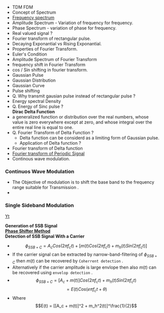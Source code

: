- TDM FDM
- Concept of Spectrum
- [Frequency spectrum](https://www.youtube.com/watch?v=r18Gi8lSkfM) 
- Amplitude Spectrum - Variation of frequency for frequency.
- Phase Spectrum - variation of phase for frequency.
- Real valued signal ?
- Fourier transform of rectangular pulse.
- Decaying Exponantial vs Rising Exponantial.
- Properties of Fourier Transform.
- Euler's Condition
- Amplitude Spectrum of Fourier Transform
- frequency shift in Fourier Transform
- cos / Sin shifting in fourier transform.
- Gaussian Pulse
- Gaussian Distribution
- Gaussian Curve
- Pulse shifting
- Q. Why transmit gausian pulse instead of rectangular pulse ?
- Energy spectral Density
- Q. Energy of Sinc pulse ?  
**Dirac Delta Function**
- a generalized function or distribution over the real numbers, whose value is zero everywhere except at zero, and whose integral over the entire real line is equal to one.
- Q. Fourier Transform of Delta Function ?
    * Delta function can be considerd as a limiting form of Gaussian pulse.
    * Application of Delta function ?
- Fourier transform of Delta function
- [Fourier transform of Periodic Signal](FourierTransform.md)
- Continous wave modulation.

### Continuos Wave Modulation
- The Objective of modulation is to shift the base band to the frequency range suitable for Transmission .
- 

### Single Sideband Modulation
[Yt](https://www.youtube.com/watch?v=0PyLguMXRfc)

**Generation of SSB Signal**  
[**Phase Shifter Method**](https://www.youtube.com/watch?v=D6IBERQFP3s)  
**Detection of SSB Signal With a Carrier**
- $$\phi_{SSB+C} = A_c Cos(2 \pi f_ct) + [m(t)Cos(2 \pi f_ct)+m_h(t)Sin(2 \pi f_ct)]$$
- If the carrier signal can be extracted by narrow-band-filtering of $\phi_{SSB+C}$ then $m(t)$ can be recovered by `Coherrent detection` .
- Alternatively if the carrier amplitude is large envlope then also $m(t)$ can be recovered using `envelop detection` .
- $$\phi_{SSB+C} = [A_c + m(t)] Cos(2 \pi f_ct)+m_h(t)Sin(2 \pi f_c t)$$
$$=E(t) Cos(e \pi f_c t + \theta)$$
- Where $$E(t) = [[A_c + m(t)]^2 + m_h^2(t)]^\frac{1}{2}$$




























